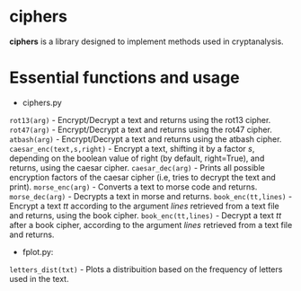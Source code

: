 # ciphers

**ciphers** is a library designed to implement methods used in cryptanalysis.

# Essential functions and usage

- ciphers.py

`rot13(arg)` - Encrypt/Decrypt a text and returns using the rot13 cipher.
`rot47(arg)` - Encrypt/Decrypt a text and returns using the rot47 cipher. 
`atbash(arg)` - Encrypt/Decrypt a text and returns using the atbash cipher. 
`caesar_enc(text,s,right)` - Encrypt a text, shifting it by a factor *s*, depending on the boolean value of right (by default, right=True), and returns, using the caesar cipher.
`caesar_dec(arg)` - Prints all possible encryption factors of the caesar cipher (i.e, tries to decrypt the text and print).
`morse_enc(arg)` - Converts a text to morse code and returns.
`morse_dec(arg)` - Decrypts a text in morse and returns.
`book_enc(tt,lines)` - Encrypt a text *tt* according to the argument *lines* retrieved from a text file and returns, using the book cipher. 
`book_enc(tt,lines)` - Decrypt a text *tt* after a book cipher, according to the argument *lines* retrieved from a text file and returns. 

- fplot.py: 

`letters_dist(txt)` - Plots a distribuition based on the frequency of letters used in the text.
